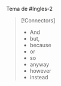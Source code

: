Tema de #Ingles-2 

> [!Connectors]
> - And
> - but, 
> - because
> - or
> - so
> - anyway
> - however
> - instead
